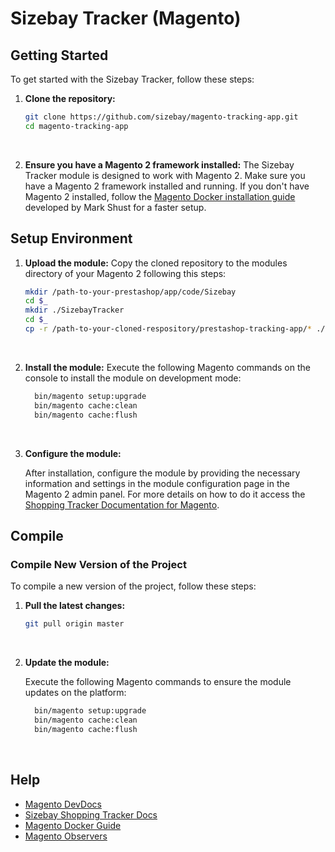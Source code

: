 # Sizebay Tracker (Magento)

## Getting Started

To get started with the Sizebay Tracker, follow these steps:

1. **Clone the repository:**

   ```bash
   git clone https://github.com/sizebay/magento-tracking-app.git
   cd magento-tracking-app
    ```
      <br>
2. **Ensure you have a Magento 2 framework installed:**
  The Sizebay Tracker module is designed to work with Magento 2. Make sure you have a Magento 2 framework installed and running. If you don't have Magento 2 installed, follow the [Magento Docker installation guide](https://github.com/markshust/docker-magento) developed by Mark Shust for a faster setup.

## Setup Environment

1. **Upload the module:**
  Copy the cloned repository to the modules directory of your Magento 2 following this steps:
    ```bash
    mkdir /path-to-your-prestashop/app/code/Sizebay
    cd $_
    mkdir ./SizebayTracker
    cd $_
    cp -r /path-to-your-cloned-respository/prestashop-tracking-app/* ./
    ```
    <br>
2. **Install the module:**
      Execute the following Magento commands on the console to install the module on development mode:
      ```bash
        bin/magento setup:upgrade
        bin/magento cache:clean 
        bin/magento cache:flush
      ```

    <br>
3. **Configure the module:**

    After installation, configure the module by providing the necessary information and settings in the module configuration page in the Magento 2 admin panel. For more details on how to do it access the [Shopping Tracker Documentation for Magento](https://docs.sizebay.com/shopping-tracker/platforms/magento).
    <br>


## Compile
### Compile New Version of the Project
To compile a new version of the project, follow these steps:

1. **Pull the latest changes:**

    ```bash
    git pull origin master
    ```
    <br>
2. **Update the module:**

   Execute the following Magento commands to ensure the module updates on the platform:

    ```bash
      bin/magento setup:upgrade
      bin/magento cache:clean 
      bin/magento cache:flush
    ```
    <br>


## Help
 - [Magento DevDocs](https://developer.adobe.com/commerce/docs/)
 - [Sizebay Shopping Tracker Docs](https://docs.sizebay.com/shopping-tracker/introduction)
 - [Magento Docker Guide](https://github.com/markshust/docker-magento)
 - [Magento Observers](https://developer.adobe.com/commerce/php/development/components/events-and-observers/)
